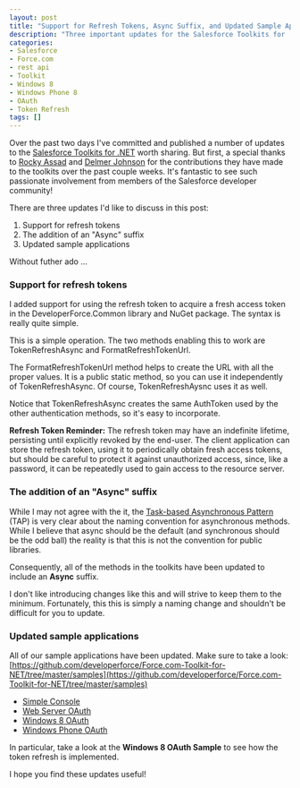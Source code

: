 ```yaml
---
layout: post
title: "Support for Refresh Tokens, Async Suffix, and Updated Sample Apps"
description: "Three important updates for the Salesforce Toolkits for .NET: refresh tokens, async suffix, and sample applications."
categories:
- Salesforce
- Force.com
- rest api
- Toolkit
- Windows 8
- Windows Phone 8
- OAuth
- Token Refresh
tags: []
---
```


Over the past two days I've committed and published a number of updates to the [Salesforce Toolkits for .NET](http://www.wadewegner.com/2014/01/announcing-the-salesforce-toolkits-for-net/) worth sharing. But first, a special thanks to [Rocky Assad](https://github.com/fourq) and [Delmer Johnson](https://github.com/DelmerJohnson) for the contributions they have made to the toolkits over the past couple weeks. It's fantastic to see such passionate involvement from members of the Salesforce developer community!

There are three updates I'd like to discuss in this post:

1. Support for refresh tokens
2. The addition of an "Async" suffix
3. Updated sample applications

Without futher ado ...

### Support for refresh tokens

I added support for using the refresh token to acquire a fresh access token in the <span class="inline-code">DeveloperForce.Common</span> library and NuGet package. The syntax is really quite simple.

<script src="https://gist.github.com/wadewegner/8828039.js?file=CallTokenRefreshAsync.cs"></script>

This is a simple operation. The two methods enabling this to work are <span class="inline-code">TokenRefreshAsync</span> and <span class="inline-code">FormatRefreshTokenUrl</span>.

<script src="https://gist.github.com/wadewegner/8828039.js?file=FormatRefreshTokenUrl.cs"></script>

The <span class="inline-code">FormatRefreshTokenUrl</span> method helps to create the URL with all the proper values. It is a public static method, so you can use it independently of <span class="inline-code">TokenRefreshAsync</span>. Of course, <span class="inline-code">TokenRefreshAysnc</span> uses it as well.

<script src="https://gist.github.com/wadewegner/8828039.js?file=TokenRefreshAsync.cs"></script>

Notice that <span class="inline-code">TokenRefreshAsync</span> creates the same <span class="inline-code">AuthToken</span> used by the other authentication methods, so it's easy to incorporate.

**Refresh Token Reminder:** The refresh token may have an indefinite lifetime, persisting until explicitly revoked by the end-user. The client application can store the refresh token, using it to periodically obtain fresh access tokens, but should be careful to protect it against unauthorized access, since, like a password, it can be repeatedly used to gain access to the resource server.

### The addition of an "Async" suffix

While I may not agree with the it, the [Task-based Asynchronous Pattern](http://msdn.microsoft.com/en-us/library/hh873175.aspx) (TAP) is very clear about the naming convention for asynchronous methods. While I believe that async should be the default (and synchronous should be the odd ball) the reality is that this is not the convention for public libraries.

Consequently, all of the methods in the toolkits have been updated to include an **Async** suffix.

I don't like introducing changes like this and will strive to keep them to the minimum. Fortunately, this this is simply a naming change and shouldn't be difficult for you to update.

### Updated sample applications

All of our sample applications have been updated. Make sure to take a look: [https://github.com/developerforce/Force.com-Toolkit-for-NET/tree/master/samples](https://github.com/developerforce/Force.com-Toolkit-for-NET/tree/master/samples)

- [Simple Console](https://github.com/developerforce/Force.com-Toolkit-for-NET/tree/master/samples/SimpleConsole)
- [Web Server OAuth](https://github.com/developerforce/Force.com-Toolkit-for-NET/tree/master/samples/WebServerOAuthFlow)
- [Windows 8 OAuth](https://github.com/developerforce/Force.com-Toolkit-for-NET/tree/master/samples/Windows8OAuth)
- [Windows Phone OAuth](https://github.com/developerforce/Force.com-Toolkit-for-NET/tree/master/samples/WindowsPhoneOAuth)

In particular, take a look at the **Windows 8 OAuth Sample** to see how the token refresh is implemented.

I hope you find these updates useful!